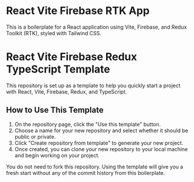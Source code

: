 # React Vite Firebase RTK App

This is a boilerplate for a React application using Vite, Firebase, and Redux Toolkit (RTK), styled with Tailwind CSS.

# React Vite Firebase Redux TypeScript Template

This repository is set up as a template to help you quickly start a project with React, Vite, Firebase, Redux, and TypeScript.

## How to Use This Template

1. On the repository page, click the "Use this template" button.
2. Choose a name for your new repository and select whether it should be public or private.
3. Click "Create repository from template" to generate your new project.
4. Once created, you can clone your new repository to your local machine and begin working on your project.

You do not need to fork this repository. Using the template will give you a fresh start without any of the commit history from this boilerplate.

